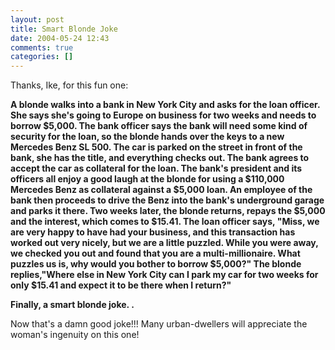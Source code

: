 ```yaml
---
layout: post
title: Smart Blonde Joke
date: 2004-05-24 12:43
comments: true
categories: []
---
```

Thanks, Ike, for this fun one:

<b>A blonde walks into a bank in New York City and asks for the loan officer.
She says she's going to Europe on business for two weeks and needs to
borrow $5,000. The bank officer says the bank will need some kind of
security for the loan, so the blonde hands over the keys to a new Mercedes
Benz SL 500. The car is parked on the street in front of the bank, she has
the title, and everything checks out. The bank agrees to accept the car as
collateral for the loan.
The bank's president and its officers all enjoy a good laugh at the blonde
for using a $110,000 Mercedes Benz as collateral against a $5,000 loan. An
employee of the bank then proceeds to drive the Benz into the bank's
underground garage and parks it there.
Two weeks later, the blonde returns, repays the $5,000 and the interest,
which comes to $15.41.
The loan officer says, "Miss, we are very happy to have had your business,
and this transaction has worked out very nicely, but we are a little
puzzled. While you were away, we checked you out and found that you are a
multi-millionaire. What puzzles us is, why would you bother to borrow
$5,000?"
The blonde replies,"Where else in New York City can I park my car for two
weeks for only $15.41 and expect it to be there when I return?"

Finally, a smart blonde joke. .
</b>

Now that's a damn good joke!!!  Many urban-dwellers will appreciate the woman's ingenuity on this one!
